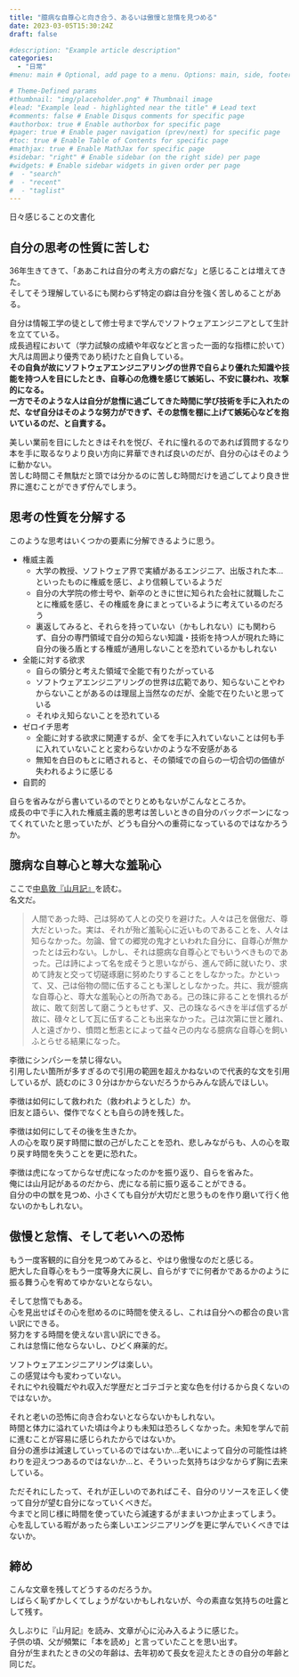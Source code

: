 ```yaml
---
title: "臆病な自尊心と向き合う、あるいは傲慢と怠惰を見つめる"
date: 2023-03-05T15:30:24Z
draft: false

#description: "Example article description"
categories:
  - "日常"
#menu: main # Optional, add page to a menu. Options: main, side, footer

# Theme-Defined params
#thumbnail: "img/placeholder.png" # Thumbnail image
#lead: "Example lead - highlighted near the title" # Lead text
#comments: false # Enable Disqus comments for specific page
#authorbox: true # Enable authorbox for specific page
#pager: true # Enable pager navigation (prev/next) for specific page
#toc: true # Enable Table of Contents for specific page
#mathjax: true # Enable MathJax for specific page
#sidebar: "right" # Enable sidebar (on the right side) per page
#widgets: # Enable sidebar widgets in given order per page
#  - "search"
#  - "recent"
#  - "taglist"
---
```


日々感じることの文書化

<!--more-->

## 自分の思考の性質に苦しむ
36年生きてきて、「ああこれは自分の考え方の癖だな」と感じることは増えてきた。  
そしてそう理解しているにも関わらず特定の癖は自分を強く苦しめることがある。

自分は情報工学の徒として修士号まで学んでソフトウェアエンジニアとして生計を立てている。  
成長過程において（学力試験の成績や年収などと言った一面的な指標に於いて）大凡は周囲より優秀であり続けたと自負している。  
**その自負が故にソフトウェアエンジニアリングの世界で自らより優れた知識や技能を持つ人を目にしたとき、自尊心の危機を感じて嫉妬し、不安に襲われ、攻撃的になる。**  
**一方でそのような人は自分が怠惰に過ごしてきた時間に学び技術を手に入れたのだ、なぜ自分はそのような努力ができず、その怠惰を棚に上げて嫉妬心などを抱いているのだ、と自責する。**

美しい業前を目にしたときはそれを悦び、それに憧れるのであれば質問するなり本を手に取るなりより良い方向に昇華できれば良いのだが、自分の心はそのように動かない。  
苦しむ時間こそ無駄だと頭では分かるのに苦しむ時間だけを過ごしてより良き世界に進むことができず佇んでしまう。

## 思考の性質を分解する
このような思考はいくつかの要素に分解できるように思う。  

- 権威主義
  - 大学の教授、ソフトウェア界で実績があるエンジニア、出版された本…といったものに権威を感じ、より信頼しているようだ
  - 自分の大学院の修士号や、新卒のときに世に知られた会社に就職したことに権威を感じ、その権威を身にまとっているように考えているのだろう
  - 裏返してみると、それらを持っていない（かもしれない）にも関わらず、自分の専門領域で自分の知らない知識・技術を持つ人が現れた時に自分の後ろ盾とする権威が通用しないことを恐れているかもしれない
- 全能に対する欲求
  - 自らの領分と考えた領域で全能で有りたがっている
  - ソフトウェアエンジニアリングの世界は広範であり、知らないことやわからないことがあるのは理屈上当然なのだが、全能で在りたいと思っている
  - それゆえ知らないことを恐れている
- ゼロイチ思考
  - 全能に対する欲求に関連するが、全てを手に入れていないことは何も手に入れていないことと変わらないかのような不安感がある
  - 無知を白日のもとに晒されると、その領域での自らの一切合切の価値が失われるように感じる
- 自罰的

自らを省みながら書いているのでとりとめもないがこんなところか。  
成長の中で手に入れた権威主義的思考は苦しいときの自分のバックボーンになってくれていたと思っていたが、どうも自分への重荷になっているのではなかろうか。

## 臆病な自尊心と尊大な羞恥心
ここで[中島敦『山月記』](https://www.aozora.gr.jp/cards/000119/files/624_14544.html)を読む。  
名文だ。

> 人間であった時、己は努めて人との交りを避けた。人々は己を倨傲だ、尊大だといった。実は、それが殆ど羞恥心に近いものであることを、人々は知らなかった。勿論、曾ての郷党の鬼才といわれた自分に、自尊心が無かったとは云わない。しかし、それは臆病な自尊心とでもいうべきものであった。己は詩によって名を成そうと思いながら、進んで師に就いたり、求めて詩友と交って切磋琢磨に努めたりすることをしなかった。かといって、又、己は俗物の間に伍することも潔しとしなかった。共に、我が臆病な自尊心と、尊大な羞恥心との所為である。己の珠に非ることを惧れるが故に、敢て刻苦して磨こうともせず、又、己の珠なるべきを半ば信ずるが故に、碌々として瓦に伍することも出来なかった。己は次第に世と離れ、人と遠ざかり、憤悶と慙恚とによって益々己の内なる臆病な自尊心を飼いふとらせる結果になった。

李徴にシンパシーを禁じ得ない。  
引用したい箇所が多すぎるので引用の範囲を超えかねないので代表的な文を引用しているが、読むのに３０分はかからないだろうからみんな読んでほしい。

李徴は如何にして救われた（救われようとした）か。  
旧友と語らい、傑作でなくとも自らの詩を残した。  

李徴は如何にしてその後を生きたか。  
人の心を取り戻す時間に獣の己がしたことを恐れ、悲しみながらも、人の心を取り戻す時間を失うことを更に恐れた。

李徴は虎になってからなぜ虎になったのかを振り返り、自らを省みた。  
俺には山月記があるのだから、虎になる前に振り返ることができる。  
自分の中の獣を見つめ、小さくても自分が大切だと思うものを作り磨いて行く他ないのかもしれない。

## 傲慢と怠惰、そして老いへの恐怖
もう一度客観的に自分を見つめてみると、やはり傲慢なのだと感じる。  
肥大した自尊心をもう一度等身大に戻し、自らがすでに何者かであるかのように振る舞う心を宥めてゆかないとならない。

そして怠惰でもある。  
心を見出せばその心を慰めるのに時間を使えるし、これは自分への都合の良い言い訳にできる。  
努力をする時間を使えない言い訳にできる。  
これは怠惰に他ならないし、ひどく麻薬的だ。

ソフトウェアエンジニアリングは楽しい。  
この感覚は今も変わっていない。  
それにやれ役職だやれ収入だ学歴だとゴテゴテと変な色を付けるから良くないのではないか。

それと老いの恐怖に向き合わないとならないかもしれない。  
時間と体力に溢れていた頃は今よりも未知は恐ろしくなかった。未知を学んで前に進むことが容易に感じられたからではないか。  
自分の進歩は減速していっているのではないか…老いによって自分の可能性は終わりを迎えつつあるのではないか…と、そういった気持ちは少なからず胸に去来している。

ただそれにしたって、それが正しいのであればこそ、自分のリソースを正しく使って自分が望む自分になっていくべきだ。  
今までと同じ様に時間を使っていたら減速するがままいつか止まってしまう。  
心を乱している暇があったら楽しいエンジニアリングを更に学んでいくべきではないか。

## 締め
こんな文章を残してどうするのだろうか。  
しばらく恥ずかしくてしょうがないかもしれないが、今の素直な気持ちの吐露として残す。  

久しぶりに『山月記』を読み、文章が心に沁み入るように感じた。  
子供の頃、父が頻繁に「本を読め」と言っていたことを思い出す。  
自分が生まれたときの父の年齢は、去年初めて長女を迎えたときの自分の年齢と同じだ。
